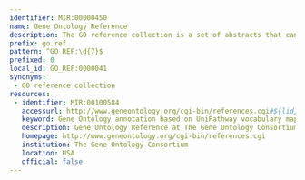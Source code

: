 ```yaml
---
identifier: MIR:00000450
name: Gene Ontology Reference
description: The GO reference collection is a set of abstracts that can be cited in the GO ontologies (e.g. as dbxrefs for term definitions) and annotation files (in the Reference column). It provides two types of reference; It can be used to provide details of why specific Evidence codes (see http://identifiers.org/eco/) are assigned, or to present abstract-style descriptions of "GO content" meetings at which substantial changes in the ontologies are discussed and made.
prefix: go.ref
pattern: ^GO_REF:\d{7}$
prefixed: 0
local_id: GO_REF:0000041
synonyms:
 - GO reference collection
resources:
 - identifier: MIR:00100584
   accessurl: http://www.geneontology.org/cgi-bin/references.cgi#${lid}
   keyword: Gene Ontology annotation based on UniPathway vocabulary mapping
   description: Gene Ontology Reference at The Gene Ontology Consortium
   homepage: http://www.geneontology.org/cgi-bin/references.cgi
   institution: The Gene Ontology Consortium
   location: USA
   official: false
---
```

